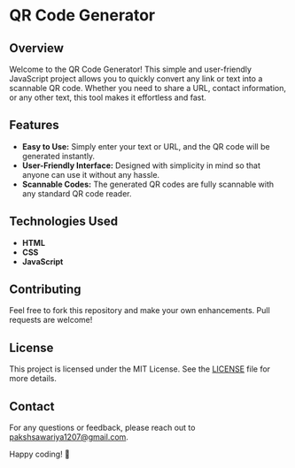 # QR Code Generator

## Overview

Welcome to the QR Code Generator! This simple and user-friendly JavaScript project allows you to quickly convert any link or text into a scannable QR code. Whether you need to share a URL, contact information, or any other text, this tool makes it effortless and fast.

## Features

- **Easy to Use:** Simply enter your text or URL, and the QR code will be generated instantly.
- **User-Friendly Interface:** Designed with simplicity in mind so that anyone can use it without any hassle.
- **Scannable Codes:** The generated QR codes are fully scannable with any standard QR code reader.

## Technologies Used

- **HTML**
- **CSS**
- **JavaScript**

## Contributing

Feel free to fork this repository and make your own enhancements. Pull requests are welcome!

## License

This project is licensed under the MIT License. See the [LICENSE](LICENSE) file for more details.

## Contact

For any questions or feedback, please reach out to [pakshsawariya1207@gmail.com](mailto:pakshsawariya1207@gmail.com).

Happy coding! 🎉
